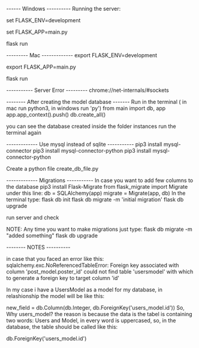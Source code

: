 ------ Windows ---------- Running the server:

set FLASK_ENV=development

set FLASK_APP=main.py

flask run

--------- Mac ------------- export FLASK_ENV=development

export FLASK_APP=main.py

flask run

----------- Server Error --------- chrome://net-internals/#sockets

-------- After creating the model database ------- Run in the terminal ( in mac run python3, in windows run 'py') from main import db, app app.app_context().push() db.create_all()

you can see the database created inside the folder instances run the terminal again

------------- Use mysql instead of sqlite ----------- pip3 install mysql-connector pip3 install mysql-connector-python pip3 install mysql-connector-python

Create a python file create_db_file.py

------------- Migrations ----------- In case you want to add few columns to the database pip3 install Flask-Migrate from flask_migrate import Migrate under this line: db = SQLAlchemy(app) migrate = Migrate(app, db) In the terminal type: flask db init flask db migrate -m 'initial migration' flask db upgrade

run server and check

NOTE: Any time you want to make migrations just type: flask db migrate -m "added something" flask db upgrade

-------- NOTES ----------

in case that you faced an error like this: sqlalchemy.exc.NoReferencedTableError: Foreign key associated with column 'post_model.poster_id' could not find table 'usersmodel' with which to generate a foreign key to target column 'id'

In my case i have a UsersModel as a model for my database, in relashionship the model will be like this:

new_field = db.Column(db.Integer, db.ForeignKey('users_model.id')) So, Why users_model? the reason is because the data is the tabel is containing two words: Users and Model, in every word is uppercased, so, in the database, the table should be called like this:

db.ForeignKey('users_model.id')